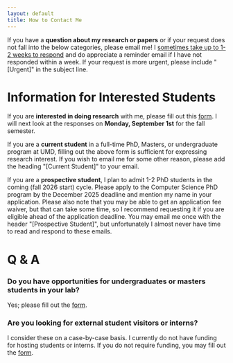 ```yaml
---
layout: default
title: How to Contact Me
---
```


If you have a **question about my research or papers** or if your request does not fall into the below categories, please email me!
I [sometimes take up to 1-2 weeks to respond](https://www.nature.com/articles/d41586-024-02381-x.pdf) and do appreciate a reminder email if I have not responded within a week. If your request is more urgent, please include "[Urgent]" in the subject line.

# Information for Interested Students

If you are **interested in doing research** with me, please fill out this [form](https://forms.gle/cBdPbjnsp6KENGsdA). I will next look at the responses on **Monday, September 1st** for the fall semester.

If you are a **current student** in a full-time PhD, Masters, or undergraduate program at UMD, filling out the above form is sufficient for expressing research interest. If you wish to email me for some other reason, please add the heading "[Current Student]" to your email.

If you are a **prospective student**, I plan to admit 1-2 PhD students in the coming (fall 2026 start) cycle. Please apply to the Computer Science PhD program by the December 2025 deadline and mention my name in your application. Please also note that you may be able to get an application fee waiver, but that can take some time, so I recommend requesting it if you are eligible ahead of the application deadline. You may email me once with the header "[Prospective Student]", but unfortunately I almost never have time to read and respond to these emails.

# Q & A
<!-- 
### Will you be accepting PhD students for fall 2026? 

Yes; 1-2. Please apply to the Computer Science PhD program by the December deadline and mention my name in your application. Please also note that you may be able to get an application fee waiver, but that can take some time, so I recommend requesting it if you are eligible ahead of the deadline. You may email me once with the header "[Prospective Student]", but unfortunately I generally do not have time to read and respond to these emails. -->

### Do you have opportunities for undergraduates or masters students in your lab?

Yes; please fill out the [form](https://forms.gle/cBdPbjnsp6KENGsdA).

### Are you looking for external student visitors or interns? 

I consider these on a case-by-case basis. I currently do not have funding for hosting students or interns. If you do not require funding, you may fill out the [form](https://forms.gle/cBdPbjnsp6KENGsdA).